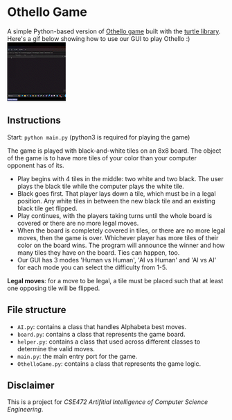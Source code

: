 # Othello Game

A simple Python-based version of [Othello game](https://en.wikipedia.org/wiki/Reversi) built with the [turtle library](https://docs.python.org/3.7/library/turtle.html).
Here's a gif below showing how to use our GUI to play Othello :)
![](AI_Project_AdobeExpress.gif)


## Instructions

Start: `python main.py` (python3 is required for playing the game)

The game is played with black-and-white tiles on an 8x8 board. The object of the game is to have more tiles of your color than your computer opponent has of its. 

- Play begins with 4 tiles in the middle: two white and two black. The user plays the black tile while the computer plays the white tile.
- Black goes first. That player lays down a tile, which must be in a legal position. Any white tiles in between the new black tile and an existing black tile get flipped.
- Play continues, with the players taking turns until the whole board is covered or there are no more legal moves.
- When the board is completely covered in tiles, or there are no more legal moves, then the game is over. Whichever player has more tiles of their color on the board wins. The program will announce the winner and how many tiles they have on the board. Ties can happen, too.
- Our GUI has 3 modes 'Human vs Human', 'AI vs Human' and 'AI vs AI' for each mode you can select the difficulty from 1-5.  


**Legal moves**: for a move to be legal, a tile must be placed such that at least one opposing tile will be flipped.

## File structure

- `AI.py`: contains a class that handles Alphabeta best moves.
- `board.py`: contains a class that represents the game board.
- `helper.py`: contains a class that used across different classes to determine the valid moves.
- `main.py`: the main entry port for the game.
- `OthelloGame.py`: contains a class that represents the game logic.

## Disclaimer

This is a project for *CSE472 Artifitial Intelligence of Computer Science Engineering*.
